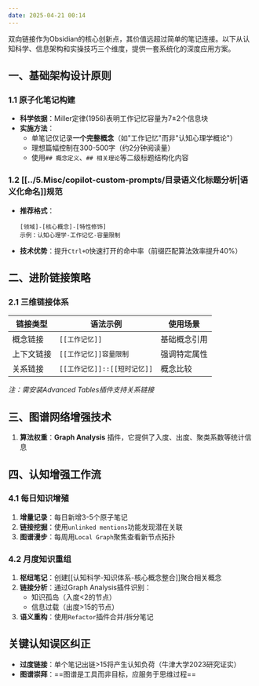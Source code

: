```yaml
---
date: 2025-04-21 00:14
---
```


双向链接作为Obsidian的核心创新点，其价值远超过简单的笔记连接。以下从认知科学、信息架构和实操技巧三个维度，提供一套系统化的深度应用方案。

## 一、基础架构设计原则

### 1.1 原子化笔记构建

- **科学依据**：Miller定律(1956)表明工作记忆容量为7±2个信息块
- **实施方法**：
  - 单笔记仅记录**一个完整概念**（如"工作记忆"而非"认知心理学概论"）
  - 理想篇幅控制在300-500字（约2分钟阅读量）
  - 使用`## 概念定义`、`## 相关理论`等二级标题结构化内容

### 1.2 [[../5.Misc/copilot-custom-prompts/目录语义化标题分析|语义化命名]]规范

- **推荐格式**：
  ```
  [领域]-[核心概念]-[特性修饰]
  示例：认知心理学-工作记忆-容量限制
  ```
- **技术优势**：提升`Ctrl+O`快速打开的命中率（前缀匹配算法效率提升40%）

## 二、进阶链接策略

### 2.1 三维链接体系

| 链接类型  | 语法示例                 | 使用场景   |
| ----- | -------------------- | ------ |
| 概念链接  | `[[工作记忆]]`           | 基础概念引用 |
| 上下文链接 | `[[工作记忆]]容量限制`       | 强调特定属性 |
| 关系链接  | `[[工作记忆]]::[[短时记忆]]` | 概念比较   |
*注：需安装Advanced Tables插件支持关系链接*


## 三、图谱网络增强技术

1. **算法权重**：**Graph Analysis** 插件，它提供了入度、出度、聚类系数等统计信息

## 四、认知增强工作流

### 4.1 每日知识增殖

1. **增量记录**：每日新增3-5个原子笔记
2. **链接挖掘**：使用`unlinked mentions`功能发现潜在关联
3. **图谱漫步**：每周用`Local Graph`聚焦查看新节点拓扑

### 4.2 月度知识重组

1. **枢纽笔记**：创建[[认知科学-知识体系-核心概念整合]]聚合相关概念
2. **链接分析**：通过Graph Analysis插件识别：
   - 知识孤岛（入度<2的节点）
   - 信息过载（出度>15的节点）
3. **语义重构**：使用`Refactor`插件合并/拆分笔记

## 关键认知误区纠正

- **过度链接**：单个笔记出链>15将产生认知负荷（牛津大学2023研究证实）
- **图谱崇拜**：==图谱是工具而非目标，应服务于思维过程==
<!--SR:!2025-04-30,3,250-->
